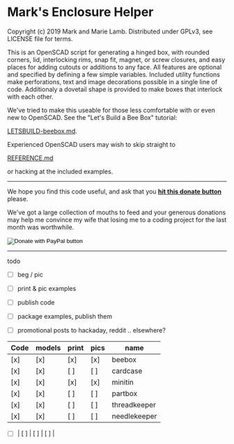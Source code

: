 # Mark's Enclosure Helper 

   Copyright (c) 2019 Mark and Marie Lamb. Distributed under GPLv3, see LICENSE file for terms.

This is an OpenSCAD script for generating a hinged box, with rounded
corners, lid, interlocking rims, snap fit, magnet, or screw closures,
and easy places for adding cutouts or additions to any face. All
features are optional and specified by defining a few simple
variables. Included utility functions make perforations, text and
image decorations possible in a single line of code. Additionaly a
dovetail shape is provided to make boxes that interlock with each
other.

We've tried to make this useable for those less comfortable with or even
new to OpenSCAD. See the "Let's Build a Bee Box" tutorial:

[LETSBUILD-beebox.md](LETSBUILD-beebox.md).

Experienced OpenSCAD users may wish to skip straight to

[REFERENCE.md](REFERENCE.md)

or hacking at the included examples.


------------------------------

We hope you find this code useful, and ask that you **[hit this donate
button](https://www.paypal.com/cgi-bin/webscr?cmd=_s-xclick&hosted_button_id=J3AY8SM43A2DA&source=url)**
please.

We've got a
large collection of mouths to feed and your generous donations may
help me convince my wife that losing me to a coding project for the last
month was worthwhile.

<form action="https://www.paypal.com/cgi-bin/webscr" method="post" target="_top">
<input type="hidden" name="cmd" value="_s-xclick" />
<input type="hidden" name="hosted_button_id" value="J3AY8SM43A2DA" />
<input type="image" src="https://www.paypalobjects.com/en_US/i/btn/btn_donateCC_LG.gif" border="0" name="submit" title="PayPal - The safer, easier way to pay online!" alt="Donate with PayPal button" />
<img alt="" border="0" src="https://www.paypal.com/en_US/i/scr/pixel.gif" width="1" height="1" />
</form>

-------------------------------

todo

* [ ] beg / pic
* [ ] print & pic examples
* [ ] publish code
* [ ] package examples, publish them
* [ ] promotional posts to hackaday, reddit .. elsewhere?




Code | models | print | pics | name
-----|-----|-----|-----|-----|
 [x] |  [x] |  [x] |  [x] |  beebox
 [x] |  [x] |  [ ] |  [ ] |  cardcase
 [x] |  [x] |  [x] |  [x] |  minitin
 [x] |  [x] |  [ ] |  [ ] |  partbox
 [x] |  [x] |  [ ] |  [ ] |  threadkeeper
 [x] |  [x] |  [ ] |  [ ] |  needlekeeper

* [ ] |  [ ] |  [ ] |  [ ] |  




